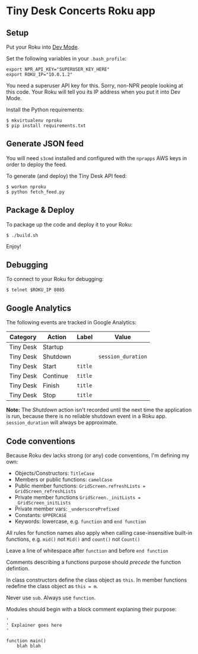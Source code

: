 Tiny Desk Concerts Roku app
===========================

Setup
-----

Put your Roku into [Dev Mode](http://sdkdocs.roku.com/display/RokuSDKv48/Developer+Guide#DeveloperGuide-71EnablingDevelopmentModeonyourbox).

Set the following variables in your `.bash_profile`:

```
export NPR_API_KEY="SUPERUSER_KEY_HERE"
export ROKU_IP="10.0.1.2"
```

You need a superuser API key for this. Sorry, non-NPR people looking at this code. Your Roku will tell you its IP address when you put it into Dev Mode.

Install the Python requirements:

```
$ mkvirtualenv nproku
$ pip install requirements.txt
```

Generate JSON feed
------------------

You will need `s3cmd` installed and configured with the `nprapps` AWS keys in order to deploy the feed.

To generate (and deploy) the Tiny Desk API feed:

```
$ workon nproku
$ python fetch_feed.py
```

Package & Deploy
----------------

To package up the code and deploy it to your Roku:

```
$ ./build.sh
```

Enjoy!

Debugging
---------

To connect to your Roku for debugging:

```
$ telnet $ROKU_IP 8085
```

Google Analytics
----------------

The following events are tracked in Google Analytics:

|Category|Action|Label|Value|
|--------|------|-----|-----|
|Tiny Desk|Startup|||
|Tiny Desk|Shutdown||`session_duration`| 
|Tiny Desk|Start|`title`||
|Tiny Desk|Continue|`title`||
|Tiny Desk|Finish|`title`||
|Tiny Desk|Stop|`title`||

**Note:** The *Shutdown* action isn't recorded until the next time the application is run, because there is no reliable shutdown event in a Roku app. `session_duration` will always be approximate. 

Code conventions
----------------

Because Roku dev lacks strong (or any) code conventions, I'm defining my own:

* Objects/Constructors: `TitleCase`
* Members or public functions: `camelCase`
* Public member functions: `GridScreen.refreshLists = GridScreen_refreshLists`
* Private member functions `GridScreen._initLists = _GridScreen_initLists`
* Private member vars: `_underscorePrefixed`
* Constants: `UPPERCASE`
* Keywords: lowercase, e.g. `function` and `end function`

All rules for function names also apply when calling case-insensitive built-in functions, e.g. `mid()` not `Mid()` and `count()` not `Count()`

Leave a line of whitespace after `function` and before `end function`

Comments describing a functions purpose should *precede* the function defintion.

In class constructors define the class object as `this`. In member functions redefine the class object as `this = m`.

Never use `sub`. Always use `function`.

Modules should begin with a block comment explaning their purpose:

```
'
' Explainer goes here
'

function main()
    blah blah
```
